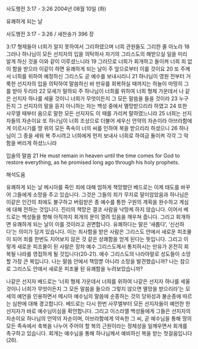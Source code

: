 사도행전 3:17 - 3:26 
2004년 08월 10일 (화)

유쾌하게 되는 날



사도행전 3:17 - 3:26 / 새찬송가 396 장


3:17 형제들아 너희가 알지 못하여서 그리하였으며 너희 관원들도 그리한 줄 아노라 18 그러나 하나님이 모든 선지자의 입을 의탁하사 자기의 그리스도의 해받으실 일을 미리 알게 하신 것을 이와 같이 이루셨느니라 19 그러므로 너희가 회개하고 돌이켜 너희 죄 없이 함을 받으라 이같이 하면 유쾌하게 되는 날이 주 앞으로부터 이를 것이요 20 또 주께서 너희를 위하여 예정하신 그리스도 곧 예수를 보내시리니 21 하나님이 영원 전부터 거룩한 선지자의 입을 의탁하여 말씀하신 바 만유를 회복하실 때까지는 하늘이 마땅히 그를 받아 두리라 22 모세가 말하되 주 하나님이 너희를 위하여 너희 형제 가운데서 나 같은 선지자 하나를 세울 것이니 너희가 무엇이든지 그 모든 말씀을 들을 것이라 23 누구든지 그 선지자의 말을 듣지 아니하는 자는 백성 중에서 멸망받으리라 하였고 24 또한 사무엘 때부터 옴으로 말한 모든 선지자도 이 때를 가리켜 말하였느니라 25 너희는 선지자들의 자손이요 또 하나님이 너희 조상으로 더불어 세우신 언약의 자손이라 아브라함에게 이르시기를 땅 위의 모든 족속이 너의 씨를 인하여 복을 받으리라 하셨으니 26 하나님이 그 종을 세워 복 주시려고 너희에게 먼저 보내사 너희로 하여금 돌이켜 각각 그 악함을 버리게 하셨느니라 

입술의 말씀 
21 He must remain in heaven until the time comes for God to restore everything, as he promised long ago through his holy prophets.

해석도움





유쾌하게 되는 날 
메시아를 죽인 죄에 대해 엄하게 책망했던 베드로는 이제 태도를 바꾸어 그들에게 소망을 주고 있습니다. 그것은 그들의 죄가 무지로 말미암았음과 하나님은 이같은 인간의 죄에도 불구하고 버림받은 종 예수를 통한 구원의 계획을 완수하고 계심에 대해 전하는 것입니다. 진리의 책망은 결코 사람을 낙망케 하지 않습니다. 이어서 베드로는 백성들을 향해 아직까지 회개의 문이 열려 있음을 깨우쳐 줍니다. 그리고 회개하면 유쾌하게 되는 날이 이를 것이라고 권면합니다. 유쾌하다는 말은 ‘새롭다’, ‘신선하다’는 의미가 담겨 있습니다. 이는 죄사함을 받은 사람은 그리스도 안에서 새로운 피조물이 되어 죄를 한번도 지어보지 않은 것 같은 상쾌함을 얻게 된다는 뜻입니다. 그리고 이렇게 새로운 피조물이 된 사람은 장차 예수 그리스도께서 통치하시는 만유가 온전히 회복될 나라를 영접하게 될 것입니다(20-21). 예수 그리스도의 나라야말로 성도들이 소망할 가장 큰 복입니다. 나는 말씀 안에서 책망뿐 아니라 소망을 발견했습니까? 나는 참으로 그리스도 안에서 새로운 피조물 된 유쾌함을 누려보았습니까? 

나같은 선지자 
베드로는 ‘너희 형제 가운데서 너희를 위하여 나같은 선지자 하나를 세울 것이니 너희가 무엇이든지 그 모든 말씀을 들으라 그렇지 않으면 멸망을 받으리라’는 모세의 예언을 인용하면서 메시아 예수님의 말씀에 순종하는 것의 당위성과 불순종에 따르는 심판에 대해 경고합니다. 베드로는 다시 한번 사무엘부터 모든 선지자들이 예언한 한 선지자가 바로 예수님이심을 확언합니다. 그리고 이스라엘 백성들에게 그들은 선지자의 자손이요 하나님의 언약의 자손이며, 아브라함에게 약속한 그 씨, 곧 예수님을 통해 땅의 모든 족속에서 축복을 나누어 주어야 할 복의 근원이라는 정체성을 일깨우면서 회개를 촉구하고 있습니다. 회개는 예수님을 통해 하나님께서 예비하신 복을 받는 첫걸음입니다(26).